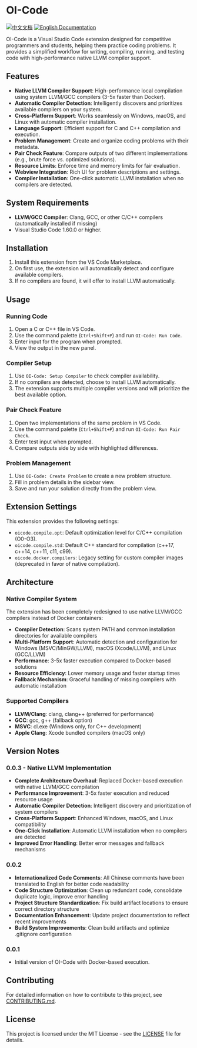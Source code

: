 # OI-Code

[![中文文档](https://img.shields.io/badge/文档-中文-red.svg)](i18n/chinese/README.md)
[![English Documentation](https://img.shields.io/badge/English-Documentation-blue.svg)](README.md)

OI-Code is a Visual Studio Code extension designed for competitive programmers and students, helping them practice coding problems. It provides a simplified workflow for writing, compiling, running, and testing code with high-performance native LLVM compiler support.

## Features

- **Native LLVM Compiler Support**: High-performance local compilation using system LLVM/GCC compilers (3-5x faster than Docker).
- **Automatic Compiler Detection**: Intelligently discovers and prioritizes available compilers on your system.
- **Cross-Platform Support**: Works seamlessly on Windows, macOS, and Linux with automatic compiler installation.
- **Language Support**: Efficient support for C and C++ compilation and execution.
- **Problem Management**: Create and organize coding problems with their metadata.
- **Pair Check Feature**: Compare outputs of two different implementations (e.g., brute force vs. optimized solutions).
- **Resource Limits**: Enforce time and memory limits for fair evaluation.
- **Webview Integration**: Rich UI for problem descriptions and settings.
- **Compiler Installation**: One-click automatic LLVM installation when no compilers are detected.

## System Requirements

- **LLVM/GCC Compiler**: Clang, GCC, or other C/C++ compilers (automatically installed if missing)
- Visual Studio Code 1.60.0 or higher.

## Installation

1. Install this extension from the VS Code Marketplace.
2. On first use, the extension will automatically detect and configure available compilers.
3. If no compilers are found, it will offer to install LLVM automatically.

## Usage

### Running Code

1. Open a C or C++ file in VS Code.
2. Use the command palette (`Ctrl+Shift+P`) and run `OI-Code: Run Code`.
3. Enter input for the program when prompted.
4. View the output in the new panel.

### Compiler Setup

1. Use `OI-Code: Setup Compiler` to check compiler availability.
2. If no compilers are detected, choose to install LLVM automatically.
3. The extension supports multiple compiler versions and will prioritize the best available option.

### Pair Check Feature

1. Open two implementations of the same problem in VS Code.
2. Use the command palette (`Ctrl+Shift+P`) and run `OI-Code: Run Pair Check`.
3. Enter test input when prompted.
4. Compare outputs side by side with highlighted differences.

### Problem Management

1. Use `OI-Code: Create Problem` to create a new problem structure.
2. Fill in problem details in the sidebar view.
3. Save and run your solution directly from the problem view.

## Extension Settings

This extension provides the following settings:

- `oicode.compile.opt`: Default optimization level for C/C++ compilation (O0-O3).
- `oicode.compile.std`: Default C++ standard for compilation (c++17, c++14, c++11, c11, c99).
- `oicode.docker.compilers`: Legacy setting for custom compiler images (deprecated in favor of native compilation).

## Architecture

### Native Compiler System
The extension has been completely redesigned to use native LLVM/GCC compilers instead of Docker containers:

- **Compiler Detection**: Scans system PATH and common installation directories for available compilers
- **Multi-Platform Support**: Automatic detection and configuration for Windows (MSVC/MinGW/LLVM), macOS (Xcode/LLVM), and Linux (GCC/LLVM)
- **Performance**: 3-5x faster execution compared to Docker-based solutions
- **Resource Efficiency**: Lower memory usage and faster startup times
- **Fallback Mechanism**: Graceful handling of missing compilers with automatic installation

### Supported Compilers
- **LLVM/Clang**: clang, clang++ (preferred for performance)
- **GCC**: gcc, g++ (fallback option)
- **MSVC**: cl.exe (Windows only, for C++ development)
- **Apple Clang**: Xcode bundled compilers (macOS only)

## Version Notes

### 0.0.3 - Native LLVM Implementation
- **Complete Architecture Overhaul**: Replaced Docker-based execution with native LLVM/GCC compilation
- **Performance Improvement**: 3-5x faster execution and reduced resource usage
- **Automatic Compiler Detection**: Intelligent discovery and prioritization of system compilers
- **Cross-Platform Support**: Enhanced Windows, macOS, and Linux compatibility
- **One-Click Installation**: Automatic LLVM installation when no compilers are detected
- **Improved Error Handling**: Better error messages and fallback mechanisms

### 0.0.2
- **Internationalized Code Comments**: All Chinese comments have been translated to English for better code readability
- **Code Structure Optimization**: Clean up redundant code, consolidate duplicate logic, improve error handling
- **Project Structure Standardization**: Fix build artifact locations to ensure correct directory structure
- **Documentation Enhancement**: Update project documentation to reflect recent improvements
- **Build System Improvements**: Clean build artifacts and optimize .gitignore configuration

### 0.0.1
- Initial version of OI-Code with Docker-based execution.

## Contributing

For detailed information on how to contribute to this project, see [CONTRIBUTING.md](CONTRIBUTING.md).

## License

This project is licensed under the MIT License - see the [LICENSE](LICENSE) file for details.

